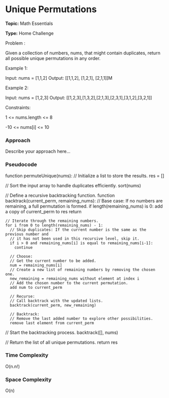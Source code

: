 # Unique Permutations
**Topic:** Math Essentials

**Type:** Home Challenge

Problem : 

Given a collection of numbers, nums, that might contain duplicates, return all possible unique permutations in any order. 

Example 1: 

Input: nums = [1,1,2] 
Output: [[1,1,2], [1,2,1], [2,1,1]]M 

Example 2: 

Input: nums = [1,2,3] 
Output: [[1,2,3],[1,3,2],[2,1,3],[2,3,1],[3,1,2],[3,2,1]] 

Constraints: 

1 <= nums.length <= 8 

-10 <= nums[i] <= 10 

### Approach
Describe your approach here...

### Pseudocode
function permuteUnique(nums):
  // Initialize a list to store the results.
  res = []
  
  // Sort the input array to handle duplicates efficiently.
  sort(nums)
  
  // Define a recursive backtracking function.
  function backtrack(current_perm, remaining_nums):
    // Base case: If no numbers are remaining, a full permutation is formed.
    if length(remaining_nums) is 0:
      add a copy of current_perm to res
      return
      
    // Iterate through the remaining numbers.
    for i from 0 to length(remaining_nums) - 1:
      // Skip duplicates: If the current number is the same as the previous number and
      // it has not been used in this recursive level, skip it.
      if i > 0 and remaining_nums[i] is equal to remaining_nums[i-1]:
        continue
        
      // Choose:
      // Get the current number to be added.
      num = remaining_nums[i]
      // Create a new list of remaining numbers by removing the chosen one.
      new_remaining = remaining_nums without element at index i
      // Add the chosen number to the current permutation.
      add num to current_perm
      
      // Recurse:
      // Call backtrack with the updated lists.
      backtrack(current_perm, new_remaining)
      
      // Backtrack:
      // Remove the last added number to explore other possibilities.
      remove last element from current_perm
      
  // Start the backtracking process.
  backtrack([], nums)
  
  // Return the list of all unique permutations.
  return res


### Time Complexity
O(n.n!)

### Space Complexity
O(n)
